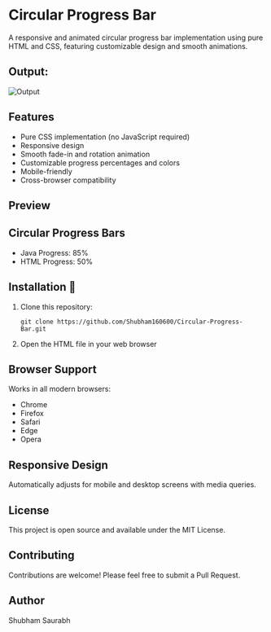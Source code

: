# Circular Progress Bar

A responsive and animated circular progress bar implementation using pure HTML and CSS, featuring customizable design and smooth animations.

## Output:

![Output](https://github.com/user-attachments/assets/dbb6a470-db11-4582-be80-cece9afd65a4)

## Features

- Pure CSS implementation (no JavaScript required)
- Responsive design
- Smooth fade-in and rotation animation
- Customizable progress percentages and colors
- Mobile-friendly
- Cross-browser compatibility

## Preview

## Circular Progress Bars

- Java Progress: 85%
- HTML Progress: 50%

## Installation 🔌
1. Clone this repository:
   
       git clone https://github.com/Shubham160600/Circular-Progress-Bar.git

3. Open the HTML file in your web browser

## Browser Support

Works in all modern browsers:

- Chrome
- Firefox
- Safari
- Edge
- Opera

## Responsive Design

Automatically adjusts for mobile and desktop screens with media queries.

## License

This project is open source and available under the MIT License.

## Contributing

Contributions are welcome! Please feel free to submit a Pull Request.

## Author

Shubham Saurabh
